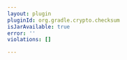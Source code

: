 ```yaml
---
layout: plugin
pluginId: org.gradle.crypto.checksum
isJarAvailable: true
error: ''
violations: []

---
```

